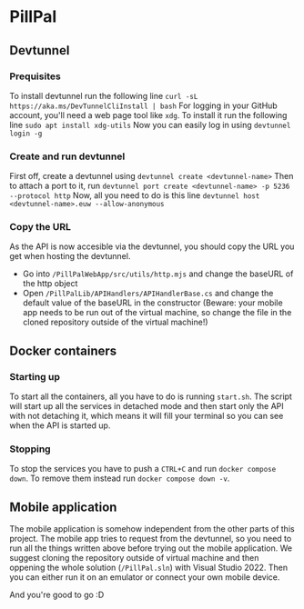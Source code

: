 # PillPal

## Devtunnel

### Prequisites

To install devtunnel run the following line `curl -sL https://aka.ms/DevTunnelCliInstall | bash`
For logging in your GitHub account, you'll need a web page tool like `xdg`.
To install it run the following line `sudo apt install xdg-utils`
Now you can easily log in using `devtunnel login -g`

### Create and run devtunnel

First off, create a devtunnel using `devtunnel create <devtunnel-name>`
Then to attach a port to it, run `devtunnel port create <devtunnel-name> -p 5236 --protocol http`
Now, all you need to do is this line `devtunnel host <devtunnel-name>.euw --allow-anonymous`

### Copy the URL
As the API is now accesible via the devtunnel, you should copy the URL you get when hosting the devtunnel.
- Go into `/PillPalWebApp/src/utils/http.mjs` and change the baseURL of the http object
- Open `/PillPalLib/APIHandlers/APIHandlerBase.cs` and change the default value of the baseURL in the constructor (Beware: your mobile app needs to be run out of the virtual machine, so change the file in the cloned repository outside of the virtual machine!)

## Docker containers

### Starting up

To start all the containers, all you have to do is running `start.sh`. The script will start up all the services in detached mode and then start only the API with not detaching it, which means it will fill your terminal so you can see when the API is started up.

### Stopping

To stop the services you have to push a `CTRL+C` and run `docker compose down`. To remove them instead run `docker compose down -v`.

## Mobile application

The mobile application is somehow independent from the other parts of this project. The mobile app tries to request from the devtunnel, so you need to run all the things written above before trying out the mobile application. We suggest cloning the repository outside of virtual machine and then oppening the whole solution (`/PillPal.sln`) with Visual Studio 2022. Then you can either run it on an emulator or connect your own mobile device.

And you're good to go :D
